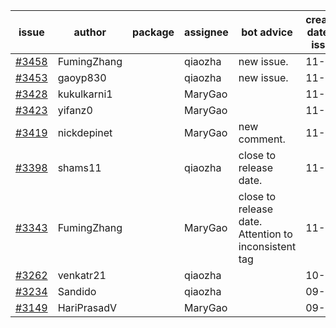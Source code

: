 | issue | author | package | assignee | bot advice | created date of issue | target release date | date from target |
| ------ | ------ | ------ | ------ | ------ | ------ | ------ | :-----: |
| [#3458](https://github.com/Azure/sdk-release-request/issues/3458) | FumingZhang |  | qiaozha | new issue. | 11-24 | 12-23 |  |
| [#3453](https://github.com/Azure/sdk-release-request/issues/3453) | gaoyp830 |  | qiaozha | new issue. | 11-23 | 12-23 |  |
| [#3428](https://github.com/Azure/sdk-release-request/issues/3428) | kukulkarni1 |  | MaryGao |  | 11-16 | 12-23 |  |
| [#3423](https://github.com/Azure/sdk-release-request/issues/3423) | yifanz0 |  | MaryGao |  | 11-16 | 12-23 |  |
| [#3419](https://github.com/Azure/sdk-release-request/issues/3419) | nickdepinet |  | MaryGao | new comment. | 11-15 | 12-23 |  |
| [#3398](https://github.com/Azure/sdk-release-request/issues/3398) | shams11 |  | qiaozha | close to release date.  | 11-10 | 11-25 | 0 |
| [#3343](https://github.com/Azure/sdk-release-request/issues/3343) | FumingZhang |  | MaryGao | close to release date.  Attention to inconsistent tag | 11-02 | 11-25 | 0 |
| [#3262](https://github.com/Azure/sdk-release-request/issues/3262) | venkatr21 |  | qiaozha |  | 10-12 | 10-28 |  |
| [#3234](https://github.com/Azure/sdk-release-request/issues/3234) | Sandido |  | qiaozha |  | 09-30 | 10-17 |  |
| [#3149](https://github.com/Azure/sdk-release-request/issues/3149) | HariPrasadV |  | MaryGao |  | 09-07 | 10-11 |  |
